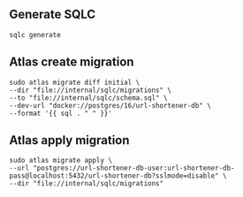 ## Generate SQLC
```shell
sqlc generate
```

## Atlas create migration
```shell
sudo atlas migrate diff initial \
--dir "file://internal/sqlc/migrations" \
--to "file://internal/sqlc/schema.sql" \
--dev-url "docker://postgres/16/url-shortener-db" \
--format '{{ sql . " " }}'
```

## Atlas apply migration
```shell
sudo atlas migrate apply \
--url "postgres://url-shortener-db-user:url-shortener-db-pass@localhost:5432/url-shortener-db?sslmode=disable" \
--dir "file://internal/sqlc/migrations"
```